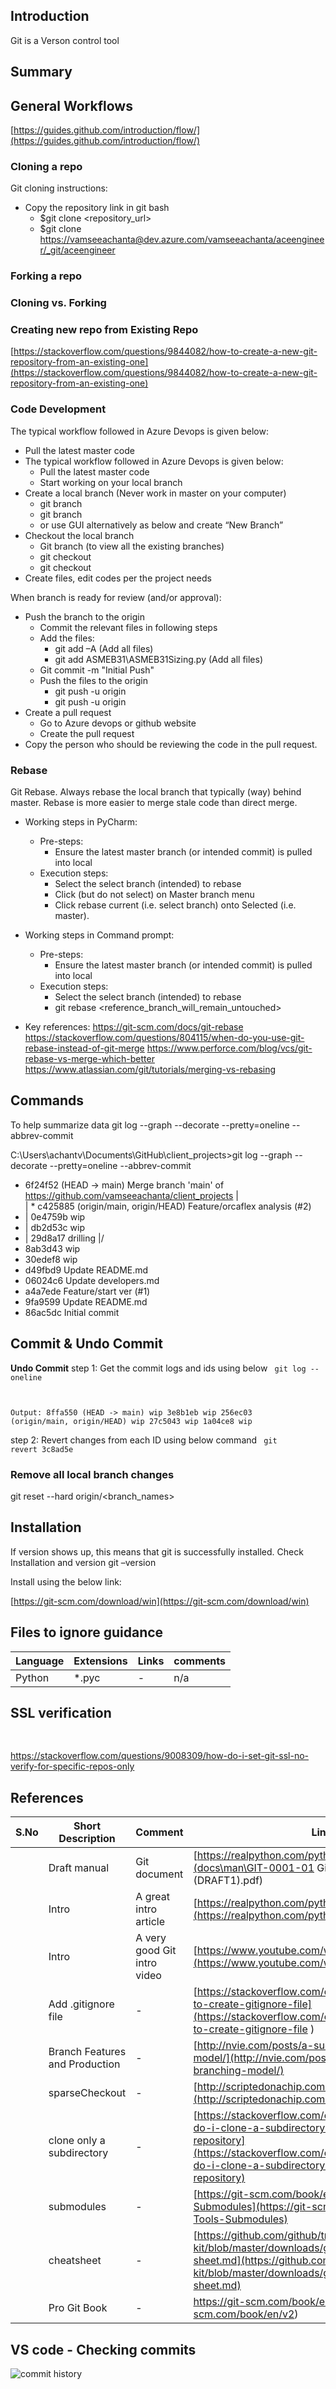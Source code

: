 ## Introduction

Git is a Verson control tool

## Summary

## General Workflows

[https://guides.github.com/introduction/flow/](https://guides.github.com/introduction/flow/)

### Cloning a repo

Git cloning instructions:

- Copy the repository link in git bash
  - $git  clone <repository_url>
  - $git  clone <https://vamseeachanta@dev.azure.com/vamseeachanta/aceengineer/_git/aceengineer>

### Forking a repo

### Cloning vs. Forking

### Creating new repo from Existing Repo

[https://stackoverflow.com/questions/9844082/how-to-create-a-new-git-repository-from-an-existing-one](https://stackoverflow.com/questions/9844082/how-to-create-a-new-git-repository-from-an-existing-one)

### Code Development

The typical workflow followed in Azure Devops is given below:

- Pull the latest master code
- The typical workflow followed in Azure Devops is given below:
  - Pull the latest master code
  - Start working on your local branch
- Create a local branch (Never work in master on your computer)
  - git branch <branchname>
  - git branch <ExistingCodes>
  - or use GUI alternatively as below and create “New Branch”
- Checkout the local branch
  - Git branch (to view all the existing branches)
  - git checkout <branchname>
  - git checkout <ExistingCodes>
- Create files, edit codes per the project needs

When branch is ready for review (and/or approval):

- Push the branch to the origin
  - Commit the relevant files in following steps
  - Add the files:
    - git add –A (Add all files)
    - git add ASMEB31\ASMEB31Sizing.py (Add all files)
  - Git commit -m "Initial Push"
  - Push the files to the origin
    - git push -u origin <branch>
    - git push -u origin <ExistingCodes>
- Create a pull request
  - Go to Azure devops or github website
  - Create the pull request
- Copy the person who should be reviewing the code in the pull request.

### Rebase

Git Rebase. Always rebase the local branch that typically (way) behind master. Rebase is more easier to merge stale code than direct merge.

- Working steps in PyCharm:
  - Pre-steps:
    - Ensure the latest master branch (or intended commit) is pulled into local
  - Execution steps:
    - Select the select branch (intended) to rebase
    - Click (but do not select) on Master branch menu
    - Click rebase current (i.e. select branch) onto Selected (i.e. master).

- Working steps in Command prompt:
  - Pre-steps:
    - Ensure the latest master branch (or intended commit) is pulled into local
  - Execution steps:
    - Select the select branch (intended) to rebase
    - git rebase <reference_branch_will_remain_untouched>

- Key references:
<https://git-scm.com/docs/git-rebase>
<https://stackoverflow.com/questions/804115/when-do-you-use-git-rebase-instead-of-git-merge>
<https://www.perforce.com/blog/vcs/git-rebase-vs-merge-which-better>
<https://www.atlassian.com/git/tutorials/merging-vs-rebasing>

## Commands

To help summarize data
git log --graph --decorate --pretty=oneline --abbrev-commit

C:\Users\achantv\Documents\GitHub\client_projects>git log --graph --decorate --pretty=oneline --abbrev-commit

- 6f24f52 (HEAD -> main) Merge branch 'main' of <https://github.com/vamseeachanta/client_projects>
|\
| * c425885 (origin/main, origin/HEAD) Feature/orcaflex analysis (#2)
- | 0e4759b wip
- | db2d53c wip
- | 29d8a17 drilling
|/
- 8ab3d43 wip
- 30edef8 wip
- d49fbd9 Update README.md
- 06024c6 Update developers.md
- a4a7ede Feature/start ver (#1)
- 9fa9599 Update README.md
- 86ac5dc Initial commit

## Commit & Undo Commit

**Undo Commit**
step 1: Get the commit logs and ids using below
<code>
git log --oneline

Output:
8ffa550 (HEAD -> main) wip
3e8b1eb wip
256ec03 (origin/main, origin/HEAD) wip
27c5043 wip
1a04ce8 wip
</code>

step 2: Revert changes from each ID using below command
<code>
git revert 3c8ad5e
</code>

### Remove all local branch changes

git reset --hard origin/<branch_names>

## Installation

If version shows up, this means that git is successfully installed.
Check Installation and version
git –version

Install using the below link:

[https://git-scm.com/download/win](https://git-scm.com/download/win)

## Files to ignore guidance

|   Language |  Extensions |  Links |   comments |
|---|---|---|---|
| Python  | *.pyc | - | n/a |

## SSL verification

<pre>

</pre>

<https://stackoverflow.com/questions/9008309/how-do-i-set-git-ssl-no-verify-for-specific-repos-only>

## References

| S.No |   Short Description |  Comment |  Links |   Additional comments |
|---|---|---|---|---|
|  | Draft manual  | Git document | [https://realpython.com/python-git-github-intro/](docs\man\GIT-0001-01 Git and Working (DRAFT1).pdf) | Convert to this Markdown |
|  | Intro  | A great intro article | [https://realpython.com/python-git-github-intro/](https://realpython.com/python-git-github-intro/) | n/a |
|  | Intro  | A very good Git intro video | [https://www.youtube.com/watch?v=HVsySz-h9r4](https://www.youtube.com/watch?v=HVsySz-h9r4) | n/a |
|  | Add .gitignore file  | - | [https://stackoverflow.com/questions/10744305/how-to-create-gitignore-file](https://stackoverflow.com/questions/10744305/how-to-create-gitignore-file ) |  |
|  | Branch Features and Production  | - | [http://nvie.com/posts/a-successful-git-branching-model/](http://nvie.com/posts/a-successful-git-branching-model/) |  |
|  | sparseCheckout  | - | [http://scriptedonachip.com/git-sparse-checkout](http://scriptedonachip.com/git-sparse-checkout) |  |
|  | clone only a subdirectory  | - | [https://stackoverflow.com/questions/600079/how-do-i-clone-a-subdirectory-only-of-a-git-repository](https://stackoverflow.com/questions/600079/how-do-i-clone-a-subdirectory-only-of-a-git-repository) |  |
|  | submodules  | - | [https://git-scm.com/book/en/v2/Git-Tools-Submodules](https://git-scm.com/book/en/v2/Git-Tools-Submodules) |  |
|  | cheatsheet  | - | [https://github.com/github/training-kit/blob/master/downloads/github-git-cheat-sheet.md](https://github.com/github/training-kit/blob/master/downloads/github-git-cheat-sheet.md) |  |
|  | Pro Git Book  | - | <https://git-scm.com/book/en/v2>](<https://git-scm.com/book/en/v2>) |  |

## VS code - Checking commits

![commit history](image.png)

